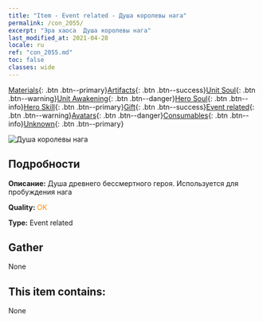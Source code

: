 ```yaml
---
title: "Item - Event related - Душа королевы нага"
permalink: /con_2055/
excerpt: "Эра хаоса  Душа королевы нага"
last_modified_at: 2021-04-28
locale: ru
ref: "con_2055.md"
toc: false
classes: wide
---
```

 [Materials](/ItemsRU/){: .btn .btn--primary}[Artifacts](/ItemsRU/Artifacts/){: .btn .btn--success}[Unit Soul](/ItemsRU/UnitSoul/){: .btn .btn--warning}[Unit Awakening](/ItemsRU/UnitAwakening/){: .btn .btn--danger}[Hero Soul](/ItemsRU/HeroSoul/){: .btn .btn--info}[Hero Skill](/ItemsRU/HeroSkill/){: .btn .btn--primary}[Gift](/ItemsRU/Gift/){: .btn .btn--success}[Event related](/ItemsRU/Events/){: .btn .btn--warning}[Avatars](/ItemsRU/Avatars/){: .btn .btn--danger}[Consumables](/ItemsRU/Consumables/){: .btn .btn--info}[Unknown](/ItemsRU/Unknown/){: .btn .btn--primary}

 ![Душа королевы нага](/images/t/juexing_606.png)

## Подробности
 **Описание:** Душа древнего бессмертного героя. Используется для пробуждения нага

 **Quality:** <span style="color: #FF8C00">OK</span>

 **Type:** Event related

## Gather

  None

## This item contains:

  None

